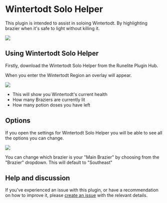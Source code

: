 # Wintertodt Solo Helper

This plugin is intended to assist in soloing Wintertodt. By highlighting brazier when it's safe to light without killing it. 

![](https://i.imgur.com/pcLiJRh.png)

## Using Wintertodt Solo Helper 

Firstly, download the Wintertodt Solo Helper from the Runelite Plugin Hub.

When you enter the Wintertodt Region an overlay will appear.

![](https://i.imgur.com/SRyJta8.png)

- This will show you Wintertodt's current health
- How many Braziers are currently lit
- How many potion doses you have left

## Options

If you open the settings for Wintertodt Solo Helper you will be able to see all the options you can change.

![](https://i.imgur.com/y838zEZ.png)

You can change which brazier is your "Main Brazier" by choosing from the "Brazier" dropdown. This will default to "Southeast"

## Help and discussion

If you've experienced an issue with this plugin, or have a recommendation on how to improve it, please [create an issue](https://github.com/AprilHickson/wintertodt-solo-helper/issues/new) with the relevant details.